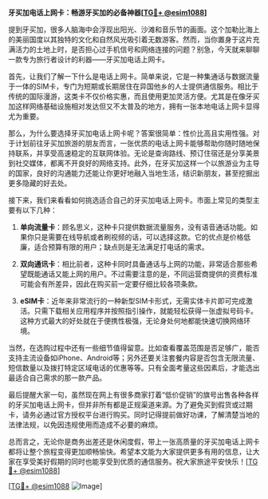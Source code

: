 **牙买加电话上网卡：畅游牙买加的必备神器[[TG💪+ @esim1088](https://t.me/s/esim1088)]**

提到牙买加，很多人脑海中会浮现出阳光、沙滩和音乐节的画面。这个加勒比海上的美丽国度以其独特的文化和自然风光吸引着无数游客。然而，当你置身于这片充满活力的土地上时，是否担心过手机信号和网络连接的问题？别急，今天就来聊聊一款专为旅行者设计的利器——牙买加电话上网卡。

首先，让我们了解一下什么是电话上网卡。简单来说，它是一种集通话与数据流量于一体的SIM卡，专门为短期或长期居住在异国他乡的人士提供通信服务。相比于传统的国际漫游，这类卡不仅价格实惠，而且使用更加灵活方便。尤其是在像牙买加这样网络基础设施相对发达但又不太普及的地方，拥有一张本地电话上网卡显得尤为重要。

那么，为什么要选择牙买加电话上网卡呢？答案很简单：性价比高且实用性强。对于计划前往牙买加旅游的朋友而言，一张优质的电话上网卡能够帮助你随时随地保持联系，并享受高速稳定的互联网体验。无论是查询路线、预订住宿还是分享美景到社交媒体，都离不开良好的网络支持。此外，在牙买加这样一个以旅游业为主导的国家，良好的沟通能力还能让你更好地融入当地生活，结识新朋友，甚至挖掘出更多隐藏的好去处。

接下来，我们来看看如何挑选适合自己的牙买加电话上网卡。市面上常见的类型主要有以下几种：

1. **单向流量卡**：顾名思义，这种卡只提供数据流量服务，没有语音通话功能。如果你只是需要在线导航或者刷视频的话，可以选择这款。它的优点是价格低廉，适合预算有限的用户；缺点则是无法满足打电话的需求。
   
2. **双向通讯卡**：相比前者，这种卡同时具备通话与上网的功能，非常适合那些希望既能通话又能上网的用户。不过需要注意的是，不同运营商提供的资费标准可能会有所差异，因此在购买前一定要仔细比较各项条款。

3. **eSIM卡**：近年来非常流行的一种新型SIM卡形式，无需实体卡片即可完成激活。只需下载相关应用程序并按照指引操作，就能轻松获得一张虚拟号码卡。这种方式最大的好处就在于便携性极强，无论身处何地都能快速切换网络环境。

当然，在选购过程中还有一些细节值得留意。比如查看覆盖范围是否足够广，能否支持主流设备如iPhone、Android等；另外还要关注套餐内容是否包含无限流量、短信数量以及拨打特定区域电话的优惠等等。只有全面考量这些因素后，才能选出最适合自己需求的那一款产品。

最后提醒大家一句，虽然现在网上有很多商家打着“低价促销”的旗号出售各种各样的牙买加电话上网卡，但并非所有都是正规渠道来源。为了避免买到假货或过期卡，请务必通过官方授权平台进行购买。同时记得提前做好功课，了解清楚当地的法律法规，以免因违规使用而造成不必要的麻烦。

总而言之，无论你是商务出差还是休闲度假，带上一张高质量的牙买加电话上网卡都将让整个旅程变得更加顺畅愉快。希望本文能为大家提供更多有用的信息，让大家在享受美好假期的同时也能享受到优质的通信服务。祝大家旅途平安快乐！[[TG💪+ @esim1088](https://t.me/s/esim1088)]

[[TG💪+ @esim1088](https://t.me/s/esim1088) ![Image](https://i.postimg.cc/4NQfJmqS/Snipaste-2025-05-13-00-14-12.png)]